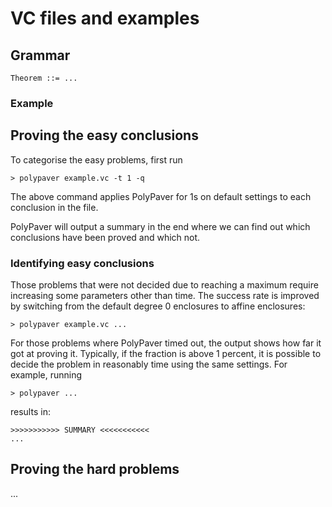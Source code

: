# VC files and examples

## Grammar

	Theorem ::= ...

### Example


## Proving the easy conclusions

To categorise the easy problems, first run

    > polypaver example.vc -t 1 -q

The above command applies PolyPaver for 1s on default settings to each  conclusion in the file.

PolyPaver will output a summary in the end where we can find out
which conclusions have been proved and which not.

### Identifying easy conclusions

Those problems that were not decided due to reaching a maximum require increasing
some parameters other than time.
The success rate is improved by switching from the default degree 0 enclosures
to affine enclosures:

    > polypaver example.vc ...

For those problems where PolyPaver timed out, the output shows how far it got at proving it.
Typically, if the fraction is above 1 percent, it is possible to decide the problem in reasonably time 
using the same settings.  For example, running

    > polypaver ...

results in:

    >>>>>>>>>>> SUMMARY <<<<<<<<<<<
	...

## Proving the hard problems

...